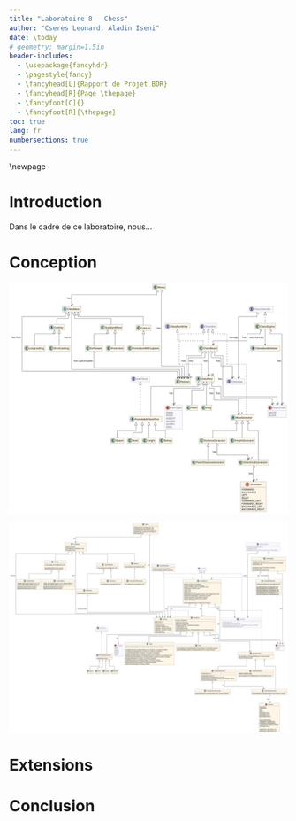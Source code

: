 ```yaml
---
title: "Laboratoire 8 - Chess"
author: "Cseres Leonard, Aladin Iseni"
date: \today
# geometry: margin=1.5in
header-includes:
  - \usepackage{fancyhdr}
  - \pagestyle{fancy}
  - \fancyhead[L]{Rapport de Projet BDR}
  - \fancyhead[R]{Page \thepage}
  - \fancyfoot[C]{}
  - \fancyfoot[R]{\thepage}
toc: true
lang: fr
numbersections: true
---
```


\newpage

# Introduction

Dans le cadre de ce laboratoire, nous...

# Conception

![Schéma UML (Vue simplifiée)](./assets/uml-simple.svg)

![Schéma UML (Vue détaillée)](./assets/uml.svg)

# Extensions

# Conclusion
